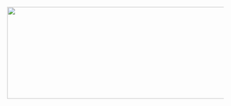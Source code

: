 <p align="center">
  <a href="https://rickynguyen.dev">
    <img src="https://rickynguyen.dev/Signature.svg" width="650" height="215">
  </a>
</p>
